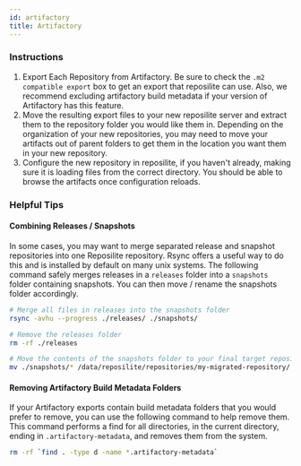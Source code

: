 ```yaml
---
id: artifactory
title: Artifactory
---
```


### Instructions

1. Export Each Repository from Artifactory.
    Be sure to check the `.m2 compatible export` box to get an export that reposilite can use. Also, we recommend excluding artifactory build metadata if your version of Artifactory has this feature.
2. Move the resulting export files to your new reposilite server and extract them to the repository folder you would like them in.
    Depending on the organization of your new repositories, you may need to move your artifacts out of parent folders to get them in the location you want them in your new repository.
3. Configure the new repository in reposilite, if you haven't already, making sure it is loading files from the correct directory.
    You should be able to browse the artifacts once configuration reloads.

### Helpful Tips

#### Combining Releases / Snapshots

In some cases, you may want to merge separated release and snapshot repositories into one Reposilite repository. Rsync offers a useful way to do this and is installed by default on many unix systems. The following command safely merges releases in a `releases` folder into a `snapshots` folder containing snapshots. You can then move / rename the snapshots folder accordingly.

```bash
# Merge all files in releases into the snapshots folder
rsync -avhu --progress ./releases/ ./snapshots/

# Remove the releases folder
rm -rf ./releases

# Move the contents of the snapshots folder to your final target repository
mv ./snapshots/* /data/reposilite/repositories/my-migrated-repository/
```

#### Removing Artifactory Build Metadata Folders

If your Artifactory exports contain build metadata folders that you would prefer to remove, you can use the following command to help remove them. This command performs a find for all directories, in the current directory, ending in `.artifactory-metadata`, and removes them from the system.

```bash
rm -rf `find . -type d -name *.artifactory-metadata`
```
